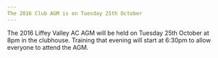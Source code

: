 ```yaml
---
The 2016 Club AGM is on Tuesday 25th October
---
```

The 2016 Liffey Valley AC AGM will be held on Tuesday 25th October at 8pm in the clubhouse. Training that evening will start at 6:30pm to allow everyone to attend the AGM.

